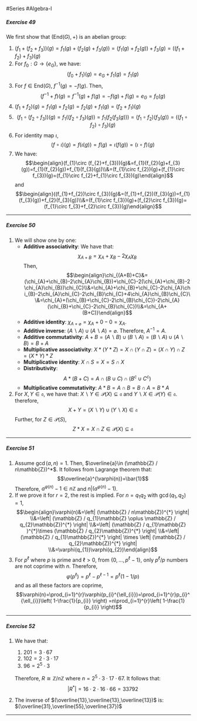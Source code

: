 #Series #Algebra-I 

##### Exercise 49
We first show that $(\text{End}(G),+)$ is an abelian group:
1. $(f_{1}+(f_{2}+f_{3}))(g)=f_{1}(g)+(f_{2}(g)+f_{3}(g))=(f_{1}(g)+f_{2}(g))+f_{3}(g)=((f_{1}+f_{2})+f_{3})(g)$
2. For $f_{0}:G \to \{ e_{G} \}$, we have: $$(f_{0}+f_{1})(g)=e_{G}+f_{1}(g)=f_{1}(g)$$
3. For $f\in \text{End}(G)$, $f^{-1}(g)=-f(g)$. Then, $$(f^{-1}+f)(g)=f^{-1}(g)+f(g)=-f(g)+f(g)=e_{G}=f_{0}(g)$$
4. $(f_{1}+f_{2})(g)=f_{1}(g)+f_{2}(g)=f_{2}(g)+f_{1}(g)=(f_{2}+f_{1})(g)$
5. $$(f_{1}\circ (f_{2}\circ f_{3}))(g)=f_{1}((f_{2}\circ f_{3})(g))=f_{1}(f_{2}(f_{3}(g)))=(f_{1}\circ f_{2})(f_{3}(g))=((f_{1}\circ f_{2})\circ f_{3})(g)$$
6. For identity map $\iota$, $$(f\circ \iota)(g)=f(\iota(g))=f(g)=\iota(f(g))=(\iota \circ  f)(g)$$
7. We have:$$\begin{align}(f_{1}\circ (f_{2}+f_{3}))(g)&=f_{1}(f_{2}(g)+f_{3}(g))=f_{1}(f_{2}(g))+f_{1}(f_{3}(g))\\&=(f_{1}\circ f_{2})(g)+(f_{1}\circ f_{3})(g)=(f_{1}\circ f_{2}+f_{1}\circ f_{3})(g)\end{align}$$
	and $$\begin{align}((f_{1}+f_{2})\circ f_{3})(g)&=(f_{1}+f_{2})(f_{3}(g))=f_{1}(f_{3}(g))+f_{2}(f_{3}(g))\\&=(f_{1}\circ f_{3})(g)+(f_{2}\circ f_{3})(g)=(f_{1}\circ f_{3}+f_{2}\circ f_{3})(g)\end{align}$$
---
##### Exercise 50
1. We will show one by one: 
	- **Additive associativity**: We have that: $$\chi_{A+B}=\chi_{A}+\chi_{B}-2\chi_{A}\chi_{B}$$Then, $$\begin{align}\chi_{(A+B)+C}&=(\chi_{A}+\chi_{B}-2\chi_{A}\chi_{B})+\chi_{C}-2(\chi_{A}+\chi_{B}-2\chi_{A}\chi_{B})\chi_{C}\\&=\chi_{A}+\chi_{B}+\chi_{C}-2\chi_{A}\chi_{B}-2\chi_{A}\chi_{C}-2\chi_{B}\chi_{C}+4\chi_{A}\chi_{B}\chi_{C}\\&=\chi_{A}+(\chi_{B}+\chi_{C}-2\chi_{B}\chi_{C})-2\chi_{A}(\chi_{B}+\chi_{C}-2\chi_{B}\chi_{C})\\&=\chi_{A+(B+C)}\end{align}$$
	- **Additive identity**: $\chi_{A+\varnothing}=\chi_{A}+0-0=\chi_{A}$.
	- **Additive inverse**: $(A\backslash A)\cup(A \backslash A)=\varnothing$. Therefore, $A^{-1}=A$.
	- **Additive commutativity**: $A+B=(A \backslash B)\cup(B \backslash A)=(B \backslash A)\cup (A \backslash B)=B+A$
	- **Multiplicative associativity**: $X*(Y*Z)=X\cap (Y\cap Z)=(X\cap Y)\cap Z=(X*Y)*Z$
	- **Multiplicative identity**: $X\cap S=X=S\cap X$
	- **Distributivity**: $$A*(B+C)=A\cap(B \cup C)\cap(B^c\cup C^c)$$
	- **Multiplicative commutativity**: $A * B=A\cap B=B\cap A=B*A$
2. For $X,Y\in\mathfrak{a}$, we have that: $X\backslash Y\in \mathcal{P}(X)\subseteq \mathfrak{a}$ and $Y \backslash X\in \mathcal{P}(Y)\in\mathfrak{a}$. therefore, 
   $$X+Y=(X \backslash Y)\cup (Y \backslash X)\in \mathfrak{a}$$
	Further, for $Z\in\mathcal{P}(S)$, $$Z*X=X\cap Z\in\mathcal{P}(X)\subseteq \mathfrak{a}$$
---
##### Exercise 51
1.  Assume $\gcd(a,n)=1$. Then, $\overline{a}\in (\mathbb{Z} / n\mathbb{Z})^*$. It follows from Lagrange theorem that: $$\overline{a}^{\varphi(n)}=\bar{1}$$Therefore, $a^{\varphi(n)}-1\in n\mathbb{Z}$ and $n|(a^{\varphi(n)}-1)$.
2. If we prove it for $r=2$, the rest is implied. For $n=q_{1}q_{2}$ with $\gcd(q_{1},q_{2})=1$, $$\begin{align}\varphi(n)&=\left| (\mathbb{Z} / n\mathbb{Z})^{*} \right| \\&=\left| (\mathbb{Z} / q_{1}\mathbb{Z} \oplus  \mathbb{Z} / q_{2}\mathbb{Z})^{*} \right| \\&=\left| (\mathbb{Z} / q_{1}\mathbb{Z} )^{*}\times (\mathbb{Z} / q_{2}\mathbb{Z})^{*}  \right| \\&=\left| (\mathbb{Z} / q_{1}\mathbb{Z})^{*} \right| \times \left| (\mathbb{Z} / q_{2}\mathbb{Z})^{*} \right| \\&=\varphi(q_{1})\varphi(q_{2})\end{align}$$
3. For $p^\ell$ where $p$ is prime and $\ell>0$, from $\{0,\dots,p^\ell-1\}$, only $p^\ell / p$ numbers are not coprime with $n$. Therefore, $$\varphi(p^\ell)=p^\ell-p^{\ell-1}=p^\ell(1-1 / p)$$and as all these factors are coprime,$$\varphi(n)=\prod_{i=1}^{r}\varphi(p_{i}^{\ell_{i}})=\prod_{i=1}^{r}p_{i}^{\ell_{i}}\left( 1-\frac{1}{p_{i}} \right) =n\prod_{i=1}^{r}\left( 1-\frac{1}{p_{i}} \right)$$
---
##### Exercise 52
1. We have that: 
	1. $201=3\cdot 67$
	2. $102= 2\cdot 3\cdot 17$
	3. $96 = 2^5 \cdot 3$
	   
	Therefore, $R\cong \mathbb{Z} /n\mathbb{Z}$ where $n=2^5\cdot 3\cdot 17\cdot 67$. It follows that: $$\left| R^{*} \right| =16\cdot 2\cdot 16\cdot 66=33792$$
2. The inverse of $(\overline{13},\overline{13},\overline{13})$ is: $(\overline{31},\overline{55},\overline{37})$
---
